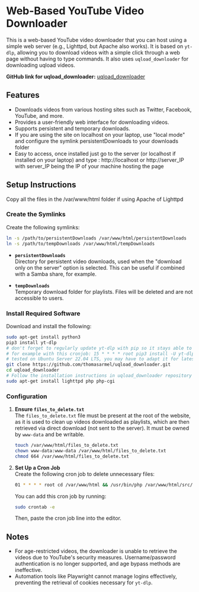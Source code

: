 # Web-Based YouTube Video Downloader

This is a web-based YouTube video downloader that you can host using a simple web server (e.g., Lighttpd, but Apache also works). It is based on `yt-dlp`, allowing you to download videos with a simple click through a web page without having to type commands. It also uses `uqload_downloader` for downloading uqload videos.

**GitHub link for uqload_downloader:** [uqload_downloader](https://github.com/thomasarmel/uqload_downloader)

## Features

- Downloads videos from various hosting sites such as Twitter, Facebook, YouTube, and more.
- Provides a user-friendly web interface for downloading videos.
- Supports persistent and temporary downloads.
- If you are using the site on localhost on your laptop, use "local mode" and configure the symlink persistentDownloads to your downloads folder
- Easy to access, once installed just go to the server (or localhost if installed on your laptop) and type : http://localhost or http://server_IP
  with server_IP being the IP of your machine hosting the page

## Setup Instructions

Copy all the files in the /var/www/html folder if using Apache of Lighttpd

### Create the Symlinks

Create the following symlinks:

```bash
ln -s /path/to/persistentDownloads /var/www/html/persistentDownloads
ln -s /path/to/tempDownloads /var/www/html/tempDownloads
```

- **`persistentDownloads`**  
  Directory for persistent video downloads, used when the "download only on the server" option is selected. This can be useful if combined with a Samba share, for example.

- **`tempDownloads`**  
  Temporary download folder for playlists. Files will be deleted and are not accessible to users.

### Install Required Software

Download and install the following:

```bash
sudo apt-get install python3
pip3 install yt-dlp
# don't forget to regularly update yt-dlp with pip so it stays able to download videos if YouTube updates the site
# for example with this cronjob: 15 * * * * root pip3 install -U yt-dlp >/dev/null 2>&1
# tested on Ubuntu Server 22.04 LTS, you may have to adapt it for latest releases as venv are managed differently, as far as I know
git clone https://github.com/thomasarmel/uqload_downloader.git
cd uqload_downloader
# Follow the installation instructions in uqload_downloader repository
sudo apt-get install lighttpd php php-cgi
```

### Configuration

1. **Ensure `files_to_delete.txt`**  
   The `files_to_delete.txt` file must be present at the root of the website, as it is used to clean up videos downloaded as playlists, which are then retrieved via direct download (not sent to the server). It must be owned by `www-data` and be writable.

   ```bash
   touch /var/www/html/files_to_delete.txt
   chown www-data:www-data /var/www/html/files_to_delete.txt
   chmod 664 /var/www/html/files_to_delete.txt
   ```

2. **Set Up a Cron Job**  
   Create the following cron job to delete unnecessary files:

   ```bash
   01 * * * * root cd /var/www/html && /usr/bin/php /var/www/html/src/clean_old_files.php
   ```

   You can add this cron job by running:

   ```bash
   sudo crontab -e
   ```

   Then, paste the cron job line into the editor.

## Notes

- For age-restricted videos, the downloader is unable to retrieve the videos due to YouTube's security measures. Username/password authentication is no longer supported, and age bypass methods are ineffective.
- Automation tools like Playwright cannot manage logins effectively, preventing the retrieval of cookies necessary for `yt-dlp`.
